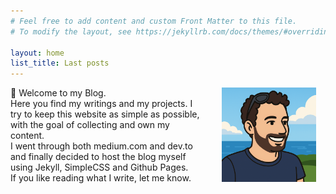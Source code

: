 ```yaml
---
# Feel free to add content and custom Front Matter to this file.
# To modify the layout, see https://jekyllrb.com/docs/themes/#overriding-theme-defaults

layout: home
list_title: Last posts
---
```


<div>
  <div style="float:right;width:30%;margin-inline-start: 15px;padding: 0 15px;">
    <img src="/assets/avatar.png">
  </div>
  <div>
    <p>
      👋 Welcome to my Blog.<br>
      Here you find my writings and my projects. 
      I try to keep this website as simple as possible, with the goal of collecting and own my content.<br> 
      I went through both medium.com and dev.to and finally decided to host the blog myself using Jekyll, SimpleCSS and Github Pages.<br>
      If you like reading what I write, let me know.<br>
    </p>
  </div>
</div>
